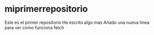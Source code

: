 # miprimerrepositorio
Este es el primer repositorio
He escrito algo mas
Añado una nueva linea para ver como funciona fetch
